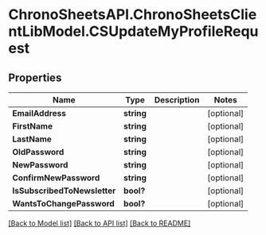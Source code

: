 # ChronoSheetsAPI.ChronoSheetsClientLibModel.CSUpdateMyProfileRequest
## Properties

Name | Type | Description | Notes
------------ | ------------- | ------------- | -------------
**EmailAddress** | **string** |  | [optional] 
**FirstName** | **string** |  | [optional] 
**LastName** | **string** |  | [optional] 
**OldPassword** | **string** |  | [optional] 
**NewPassword** | **string** |  | [optional] 
**ConfirmNewPassword** | **string** |  | [optional] 
**IsSubscribedToNewsletter** | **bool?** |  | [optional] 
**WantsToChangePassword** | **bool?** |  | [optional] 

[[Back to Model list]](../README.md#documentation-for-models) [[Back to API list]](../README.md#documentation-for-api-endpoints) [[Back to README]](../README.md)

